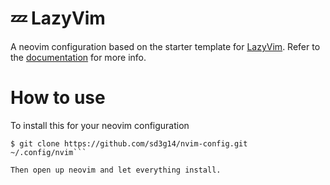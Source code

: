 # 💤 LazyVim

A neovim configuration based on the starter template for [LazyVim](https://github.com/LazyVim/LazyVim).
Refer to the [documentation](https://lazyvim.github.io/installation) for more info.

# How to use

To install this for your neovim configuration

```
$ git clone https://github.com/sd3g14/nvim-config.git ~/.config/nvim```

Then open up neovim and let everything install.
